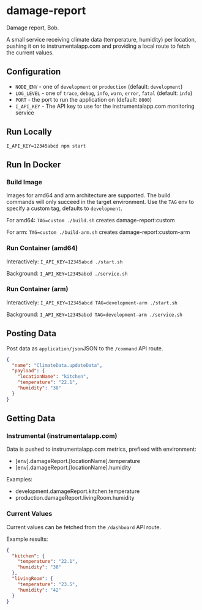 # damage-report
Damage report, Bob.

A small service receiving climate data (temperature, humidity) per location, pushing it on to instrumentalapp.com and
providing a local route to fetch the current values.

## Configuration
* `NODE_ENV` - one of `development` or `production` (default: `development`)
* `LOG_LEVEL` - one of `trace`, `debug`, `info`, `warn`, `error`, `fatal` (default: `info`)
* `PORT` - the port to run the application on (default: `8000`)
* `I_API_KEY` - The API key to use for the instrumentalapp.com monitoring service

## Run Locally
`I_API_KEY=12345abcd npm start`

## Run In Docker
### Build Image
Images for amd64 and arm architecture are supported. The build commands will only succeed in the target environment.
Use the `TAG` env to specify a custom tag, defaults to `development`.

For amd64: `TAG=custom ./build.sh` creates damage-report:custom

For arm: `TAG=custom ./build-arm.sh` creates damage-report:custom-arm

### Run Container (amd64)
Interactively: `I_API_KEY=12345abcd ./start.sh`

Background: `I_API_KEY=12345abcd ./service.sh`

### Run Container (arm)
Interactively: `I_API_KEY=12345abcd TAG=development-arm ./start.sh`

Background: `I_API_KEY=12345abcd TAG=development-arm ./service.sh`

## Posting Data
Post data as `application/json`JSON to the `/command` API route.

```json
{
  "name": "ClimateData.updateData",
  "payload": {
    "locationName": "kitchen",
    "temperature": "22.1",
    "humidity": "38"
  }
}
```

## Getting Data
### Instrumental (instrumentalapp.com)
Data is pushed to instrumentalapp.com metrics, prefixed with environment:
* [env].damageReport.[locationName].temperature
* [env].damageReport.[locationName].humidity

Examples:
* development.damageReport.kitchen.temperature
* production.damageReport.livingRoom.humidity

### Current Values
Current values can be fetched from the `/dashboard` API route.

Example results:
```json
{
  "kitchen": {
    "temperature": "22.1",
    "humidity": "38"
  },
  "livingRoom": {
    "temperature": "23.5",
    "humidity": "42"
  }
}
```